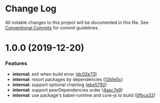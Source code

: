 # Change Log

All notable changes to this project will be documented in this file.
See [Conventional Commits](https://conventionalcommits.org) for commit guidelines.

# 1.0.0 (2019-12-20)

### Features

- **internal:** exit when build error ([dc02e73](https://github.com/vta-js/vta/commit/dc02e73))
- **internal:** resort packages by dependencies ([12b1e5c](https://github.com/vta-js/vta/commit/12b1e5c))
- **internal:** support optional chaining ([ebe5792](https://github.com/vta-js/vta/commit/ebe5792))
- **internal:** support peerDependencies order ([4aac7e9](https://github.com/vta-js/vta/commit/4aac7e9))
- **internal:** use package's babel-runtime and core-js to build ([0fbca32](https://github.com/vta-js/vta/commit/0fbca32))
